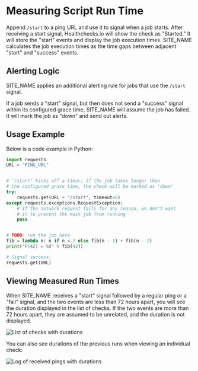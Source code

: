 # Measuring Script Run Time

 Append `/start` to a ping URL and use it to signal when a job starts.
 After receiving a start signal, Healthchecks.io will show the check as "Started."
 It will store the "start" events and display the job execution times. SITE_NAME
 calculates the job execution times as the time gaps between adjacent "start" and
 "success" events.

## Alerting Logic

SITE_NAME applies an additional alerting rule for jobs that  use the `/start` signal.

If a job sends a "start" signal, but then does not send a "success"
signal within its configured grace time, SITE_NAME will assume the job
has failed. It will mark the job as "down" and send out alerts.

## Usage Example

Below is a code example in Python:

```python
import requests
URL = "PING_URL"


# "/start" kicks off a timer: if the job takes longer than
# the configured grace time, the check will be marked as "down"
try:
    requests.get(URL + "/start", timeout=5)
except requests.exceptions.RequestException:
    # If the network request fails for any reason, we don't want
    # it to prevent the main job from running
    pass


# TODO: run the job here
fib = lambda n: n if n < 2 else fib(n - 1) + fib(n - 2)
print("F(42) = %d" % fib(42))

# Signal success:
requests.get(URL)
```

## Viewing Measured Run Times

When SITE_NAME receives a "start" signal followed by a regular ping or a "fail"
signal, and the two events are less than 72 hours apart,
you will see the duration displayed in the list of checks. If the two events are
more than 72 hours apart, they are assumed to be unrelated, and the duration is
not displayed.

![List of checks with durations](IMG_URL/checks_durations.png)

You can also see durations of the previous runs when viewing an individual check:

![Log of received pings with durations](IMG_URL/details_durations.png)